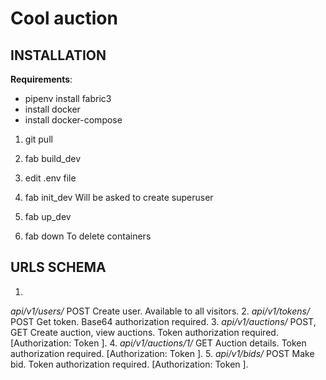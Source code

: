 # Cool auction
## INSTALLATION
**Requirements**:
- pipenv install fabric3 
- install docker
- install docker-compose

1. git pull

2. fab build_dev

3. edit .env file

4. fab init_dev
Will be asked to create superuser

5. fab up_dev

6. fab down
To delete containers

## URLS SCHEMA
1.
*api/v1/users/*
POST
Create user.
Available to all visitors. 
2.
*api/v1/tokens/*
POST
Get token.
Base64 authorization required.
3.
*api/v1/auctions/*
POST, GET
Create auction, view auctions.
Token authorization required. [Authorization: Token <your-token>].
4.
*api/v1/auctions/1/*
GET
Auction details.
Token authorization required. [Authorization: Token <your-token>].
5.
*api/v1/bids/*
POST
Make bid.
Token authorization required. [Authorization: Token <your-token>].
